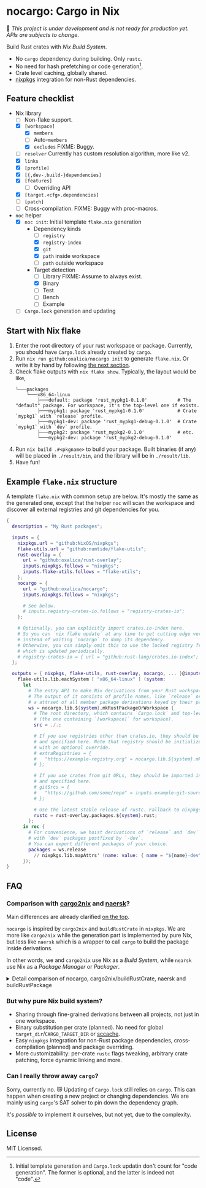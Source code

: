 # nocargo: Cargo in Nix

🚧 *This project is under development and is not ready for production yet. APIs are subjects to change.*

Build Rust crates with *Nix Build System*.
- No `cargo` dependency during building. Only `rustc`.
- No need for hash prefetching or code generation[^no-code-gen].
- Crate level caching, globally shared.
- [nixpkgs] integration for non-Rust dependencies.

[^no-code-gen]: Initial template generation and `Cargo.lock` updatin don't count for "code generation". The former is optional, and the latter is indeed not "code".

## Feature checklist

- Nix library
  - [ ] Non-flake support.
  - [x] `[workspace]`
    - [x] `members`
    - [ ] Auto-`members`
    - [x] `excludes`
      FIXME: Buggy.
  - [ ] `resolver`
        Currently has custom resolution algorithm, more like v2.
  - [x] `links`
  - [x] `[profile]`
  - [x] `[{,dev-,build-}dependencies]`
  - [x] `[features]`
    - [ ] Overriding API
  - [x] `[target.<cfg>.dependencies]`
  - [ ] `[patch]`
  - [ ] Cross-compilation.
        FIXME: Buggy with proc-macros.
- `noc` helper
  - [x] `noc init`: Initial template `flake.nix` generation
    - Dependency kinds
      - [ ] `registry`
      - [x] `registry-index`
      - [x] `git`
      - [x] `path` inside workspace
      - [ ] `path` outside workspace
    - Target detection
      - [ ] Library
            FIXME: Assume to always exist.
      - [x] Binary
      - [ ] Test
      - [ ] Bench
      - [ ] Example
  - [ ] `Cargo.lock` generation and updating

## Start with Nix flake

1. Enter the root directory of your rust workspace or package. Currently, you should have `Cargo.lock` already created by `cargo`.
2. Run `nix run github:oxalica/nocargo init` to generate `flake.nix`. Or write it by hand by following [the next section](#example-flake.nix-structure).
3. Check flake outputs with `nix flake show`. Typically, the layout would be like,
   ```
   └───packages
       └───x86_64-linux
           ├───default: package 'rust_mypkg1-0.1.0'           # The "default" package. For workspace, it's the top-level one if exists.
           ├───mypkg1: package 'rust_mypkg1-0.1.0'            # Crate `mypkg1` with `release` profile.
           ├───mypkg1-dev: package 'rust_mypkg1-debug-0.1.0'  # Crate `mypkg1` with `dev` profile.
           ├───mypkg2: package 'rust_mypkg2-0.1.0'            # etc.
           └───mypkg2-dev: package 'rust_mypkg2-debug-0.1.0'
   ```
4. Run `nix build .#<pkgname>` to build your package. Built binaries (if any) will be placed in `./result/bin`, and the library will be in `./result/lib`.
5. Have fun!

## Example `flake.nix` structure

A template `flake.nix` with common setup are below. It's mostly the same as the generated one, except that the helper `noc` will scan the workspace and discover all external registries and git dependencies for you.

```nix
{
  description = "My Rust packages";

  inputs = {
    nixpkgs.url = "github:NixOS/nixpkgs";
    flake-utils.url = "github:numtide/flake-utils";
    rust-overlay = {
      url = "github:oxalica/rust-overlay";
      inputs.nixpkgs.follows = "nixpkgs";
      inputs.flake-utils.follows = "flake-utils";
    };
    nocargo = {
      url = "github:oxalica/nocargo";
      inputs.nixpkgs.follows = "nixpkgs";

      # See below.
      # inputs.registry-crates-io.follows = "registry-crates-io";
    };

    # Optionally, you can explicitly import crates.io-index here.
    # So you can `nix flake update` at any time to get cutting edge version of crates,
    # instead of waiting `nocargo` to dump its dependency.
    # Otherwise, you can simply omit this to use the locked registry from `nocargo`,
    # which is updated periodically.
    # registry-crates-io = { url = "github:rust-lang/crates.io-index"; flake = false; };
  };

  outputs = { nixpkgs, flake-utils, rust-overlay, nocargo, ... }@inputs:
    flake-utils.lib.eachSystem [ "x86_64-linux" ] (system:
      let
        # The entry API to make Nix derivations from your Rust workspace or package.
        # The output of it consists of profile names, like `release` or `dev`, each of which is
        # a attrset of all member package derivations keyed by their package names.
        ws = nocargo.lib.${system}.mkRustPackageOrWorkspace {
          # The root directory, which contains `Cargo.lock` and top-level `Cargo.toml`
          # (the one containing `[workspace]` for workspace).
          src = ./.;

          # If you use registries other than crates.io, they should be imported in flake inputs,
          # and specified here. Note that registry should be initialized via `mkIndex`,
          # with an optional override.
          # extraRegistries = {
          #   "https://example-registry.org" = nocargo.lib.${system}.mkIndex inputs.example-registry {};
          # };

          # If you use crates from git URLs, they should be imported in flake inputs,
          # and specified here.
          # gitSrcs = {
          #   "https://github.com/some/repo" = inputs.example-git-source;
          # };

          # Use the latest stable release of rustc. Fallback to nixpkgs' rustc if omitted.
          rustc = rust-overlay.packages.${system}.rust;
        };
      in rec {
        # For convenience, we hoist derivations of `release` and `dev` profile for easy access,
        # with `dev` packages postfixed by `-dev`.
        # You can export different packages of your choice.
        packages = ws.release
          // nixpkgs.lib.mapAttrs' (name: value: { name = "${name}-dev"; inherit value; }) ws.dev;
      });
}
```

## FAQ

### Comparison with [cargo2nix] and [naersk]?

Main differences are already clarified [on the top](#nocargo%3A-cargo-in-nix).

`nocargo` is inspired by `cargo2nix` and `buildRustCrate` in `nixpkgs`. We are more like `cargo2nix` while the generation part is implemented by pure Nix, but less like `naersk` which is a wrapper to call `cargo` to build the package inside derivations.

In other words, we and `cargo2nix` use Nix as a *Build System*, while `nearsk` use Nix as a *Package Manager* or *Packager*.

<details>
<summary>
Detail comparison of nocargo, cargo2nix/buildRustCrate, naersk and buildRustPackage

</summary>

| | nocargo | [cargo2nix]/`buildRustCrate` | [naersk] | `buildRustPackage` |
|-|-|-|-|-|
| Depend on `cargo` | Updating `Cargo.lock` | Updating & generating & building | Updating & vendoring & building | Building |
| Derivation granularity | Per crate | Per crate | Per package + one dependency closure | All in one |
| Crate level sharing | ✔️ | ✔️ | ✖ | ✖ |
| Binary substitution per crate | Planned | Not implemented | ✖ | ✖ |
| Code generation | ✖ | ✔️ | ✖ | ✖ |
| Edit workspace & rebuild | Rebuild leaf crates | Rebuild leaf crates | Rebuild leaf crates | Refetch and rebuild all crates |
| Edit dependencies & rebuild | Rebuild changed crates (refetch if needed) | Refetch, regenerate and rebuild changed crates | Refetch and rebuild all crates | Refetch and rebuild all crates |
| Offline rebuild as long as | Not adding unfetched crate dependency | Not adding unfetched crate dependency | Not changing any dependencies | ✖ |

</details>

### But why pure Nix build system?

- Sharing through fine-grained derivations between all projects, not just in one workspace.
- Binary substitution per crate (planned).
  No need for global `target_dir`/`CARGO_TARGET_DIR` or [sccache].
- Easy `nixpkgs` integration for non-Rust package dependencies, cross-compilation (planned) and package overriding.
- More customizability: per-crate `rustc` flags tweaking, arbitrary crate patching, force dynamic linking and more.

### Can I really throw away `cargo`?

Sorry, currently no. :crying_cat_face: Updating of `Cargo.lock` still relies on `cargo`.
This can happen when creating a new project or changing dependencies.
We are mainly using `cargo`'s SAT solver to pin down the dependency graph.

It's *possible* to implement it ourselves, but not yet, due to the complexity.

## License

MIT Licensed.

[nixpkgs]: https://github.com/NixOS/nixpkgs
[naersk]: https://github.com/nix-community/naersk
[cargo2nix]: https://github.com/cargo2nix/cargo2nix
[sccache]: https://github.com/mozilla/sccache
